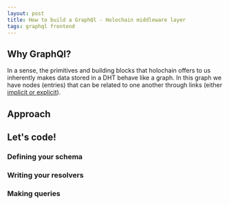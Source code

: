 ```yaml
---
layout: post
title: How to build a GraphQl - Holochain middleware layer
tags: graphql frontend
---
```


## Why GraphQl?

In a sense, the primitives and building blocks that holochain offers to us inherently makes data stored in a DHT behave like a graph. In this graph we have nodes (entries) that can be related to one another through links (either [implicit or explicit](implicit-explicit-links)).

## Approach

## Let's code!

### Defining your schema

### Writing your resolvers

### Making queries